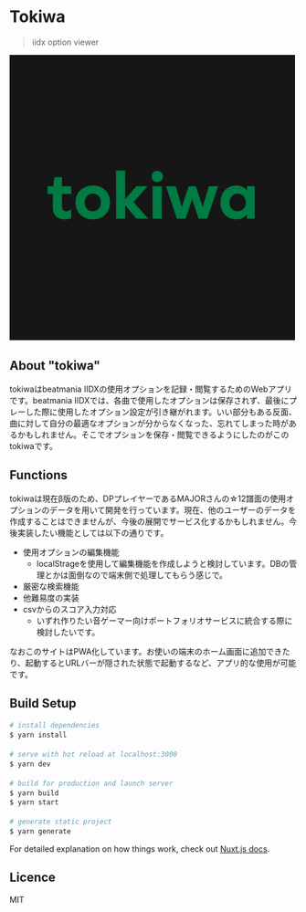 # Tokiwa

> iidx option viewer

![](./static/twitter.png)

## About "tokiwa"

tokiwaはbeatmania IIDXの使用オプションを記録・閲覧するためのWebアプリです。beatmania IIDXでは、各曲で使用したオプションは保存されず、最後にプレーした際に使用したオプション設定が引き継がれます。いい部分もある反面、曲に対して自分の最適なオプションが分からなくなった、忘れてしまった時があるかもしれません。そこでオプションを保存・閲覧できるようにしたのがこのtokiwaです。

## Functions

tokiwaは現在β版のため、DPプレイヤーであるMAJORさんの☆12譜面の使用オプションのデータを用いて開発を行っています。現在、他のユーザーのデータを作成することはできませんが、今後の展開でサービス化するかもしれません。今後実装したい機能としては以下の通りです。

- 使用オプションの編集機能
  - localStrageを使用して編集機能を作成しようと検討しています。DBの管理とかは面倒なので端末側で処理してもらう感じで。
- 厳密な検索機能
- 他難易度の実装
- csvからのスコア入力対応
  - いずれ作りたい音ゲーマー向けポートフォリオサービスに統合する際に検討したいです。

なおこのサイトはPWA化しています。お使いの端末のホーム画面に追加できたり、起動するとURLバーが隠された状態で起動するなど、アプリ的な使用が可能です。

## Build Setup

``` bash
# install dependencies
$ yarn install

# serve with hot reload at localhost:3000
$ yarn dev

# build for production and launch server
$ yarn build
$ yarn start

# generate static project
$ yarn generate
```

For detailed explanation on how things work, check out [Nuxt.js docs](https://nuxtjs.org).

## Licence
MIT
